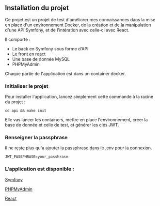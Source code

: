 ## Installation du projet 

Ce projet est un projet de test d'améliorer mes connaissances dans la mise en place d'un environnement Docker, de la création et de la manipulation d'une API Symfony, et de l'intération avec celle-ci avec React. 

Il comporte : 
* Le back en Symfony sous forme d'API
* Le front en react
* Une base de donnée MySQL
* PHPMyAdmin

Chaque partie de l'application est dans un container docker.

### Initialiser le projet

Pour installer l'application, lancez simplement cette commande à la racine du projet :

```
cd api && make init
```
Elle vas lancer les containers, mettre en place l'environnement, créer la base de donnée et celle de test, et générer les clés JWT. 

### Renseigner la passphrase

Il ne reste plus qu'a ajouter la passphrase dans le .env pour la connexion. 

```
JWT_PASSPHRASE=your_passhrase
```
### L'application est disponible : 

[Symfony](http://localhost:8000) 

[PHPMyAdmin](http://localhost:8080)

[React](http://localhost:3000)




